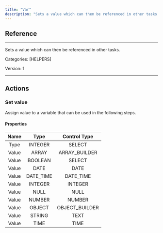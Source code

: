 ```yaml
---
title: "Var"
description: "Sets a value which can then be referenced in other tasks."
---
```

## Reference
<hr />

Sets a value which can then be referenced in other tasks.

Categories: [HELPERS]

Version: 1

<hr />






## Actions


### Set value
Assign value to a variable that can be used in the following steps.

#### Properties

|      Name      |     Type     |     Control Type     |
|:--------------:|:------------:|:--------------------:|
| Type | INTEGER | SELECT  |
| Value | ARRAY | ARRAY_BUILDER  |
| Value | BOOLEAN | SELECT  |
| Value | DATE | DATE  |
| Value | DATE_TIME | DATE_TIME  |
| Value | INTEGER | INTEGER  |
| Value | NULL | NULL  |
| Value | NUMBER | NUMBER  |
| Value | OBJECT | OBJECT_BUILDER  |
| Value | STRING | TEXT  |
| Value | TIME | TIME  |




